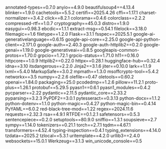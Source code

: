 annotated-types==0.7.0
anyio==4.9.0
beautifulsoup4==4.13.4
blinker==1.9.0
cachetools==5.5.2
certifi==2025.4.26
cffi==1.17.1
charset-normalizer==3.4.2
click==8.2.1
colorama==0.4.6
colorclass==2.2.2
compressed-rtf==1.0.7
cryptography==45.0.3
distro==1.9.0
easygui==0.98.3
ebcdic==1.1.1
extract-msg==0.54.1
filelock==3.18.0
filemagic==1.6
filetype==1.2.0
Flask==3.1.1
fsspec==2025.5.1
google-ai-generativelanguage==0.6.15
google-api-core==2.25.0
google-api-python-client==2.171.0
google-auth==2.40.3
google-auth-httplib2==0.2.0
google-genai==1.19.0
google-generativeai==0.8.5
googleapis-common-protos==1.70.0
grpcio==1.72.1
grpcio-status==1.71.0
h11==0.16.0
httpcore==1.0.9
httplib2==0.22.0
httpx==0.28.1
huggingface-hub==0.32.4
idna==3.10
itsdangerous==2.2.0
Jinja2==3.1.6
jiter==0.10.0
lark==1.1.9
lxml==5.4.0
MarkupSafe==3.0.2
mpmath==1.3.0
msoffcrypto-tool==5.4.2
networkx==3.5
numpy==2.2.6
olefile==0.47
oletools==0.60.2
openai==1.84.0
packaging==25.0
pcodedmp==1.2.6
pillow==11.2.1
proto-plus==1.26.1
protobuf==5.29.5
pyasn1==0.6.1
pyasn1_modules==0.4.2
pycparser==2.22
pydantic==2.11.5
pydantic_core==2.33.2
pyparsing==3.2.3
PyPDF2==3.0.1
pytesseract==0.3.13
python-docx==1.1.2
python-dotenv==1.1.0
python-magic==0.4.27
python-magic-bin==0.4.14
PyYAML==6.0.2
red-black-tree-mod==1.22
regex==2024.11.6
requests==2.32.3
rsa==4.9.1
RTFDE==0.1.2.1
safetensors==0.5.3
sentencepiece==0.2.0
setuptools==80.9.0
sniffio==1.3.1
soupsieve==2.7
sympy==1.14.0
tokenizers==0.21.1
torch==2.7.1
tqdm==4.67.1
transformers==4.52.4
typing-inspection==0.4.1
typing_extensions==4.14.0
tzdata==2025.2
tzlocal==5.3.1
uritemplate==4.2.0
urllib3==2.4.0
websockets==15.0.1
Werkzeug==3.1.3
win_unicode_console==0.5
